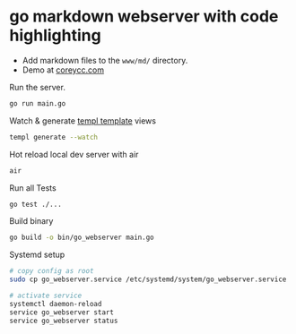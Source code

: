 # go markdown webserver with code highlighting
- Add markdown files to the `www/md/` directory.
- Demo at [coreycc.com](https://coreycc.com/md/test.md)

Run the server. 
```bash
go run main.go
```

Watch & generate [templ template](https://templ.guide/quick-start/installation) views
```bash
templ generate --watch
```

Hot reload local dev server with air
```bash
air
```

Run all Tests
```bash
go test ./...
```

Build binary
```bash
go build -o bin/go_webserver main.go
```

Systemd setup
```bash
# copy config as root
sudo cp go_webserver.service /etc/systemd/system/go_webserver.service

# activate service
systemctl daemon-reload
service go_webserver start
service go_webserver status
```
